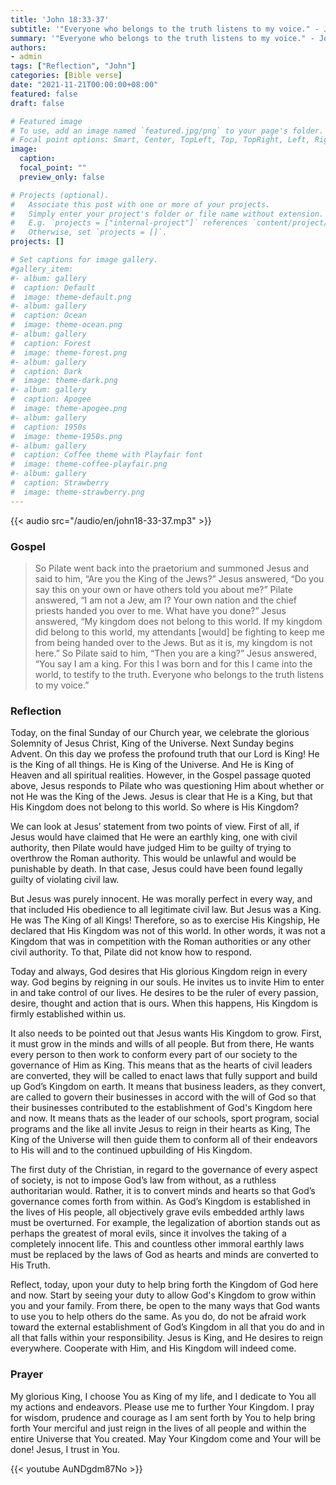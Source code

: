 ```yaml
---
title: 'John 18:33-37'
subtitle: '"Everyone who belongs to the truth listens to my voice." - John 18:37'
summary: '"Everyone who belongs to the truth listens to my voice." - John 18:37'
authors:
- admin
tags: ["Reflection", "John"]
categories: [Bible verse]
date: "2021-11-21T00:00:00+08:00"
featured: false
draft: false

# Featured image
# To use, add an image named `featured.jpg/png` to your page's folder.
# Focal point options: Smart, Center, TopLeft, Top, TopRight, Left, Right, BottomLeft, Bottom, BottomRight
image:
  caption:
  focal_point: ""
  preview_only: false

# Projects (optional).
#   Associate this post with one or more of your projects.
#   Simply enter your project's folder or file name without extension.
#   E.g. `projects = ["internal-project"]` references `content/project/deep-learning/index.md`.
#   Otherwise, set `projects = []`.
projects: []

# Set captions for image gallery.
#gallery_item:
#- album: gallery
#  caption: Default
#  image: theme-default.png
#- album: gallery
#  caption: Ocean
#  image: theme-ocean.png
#- album: gallery
#  caption: Forest
#  image: theme-forest.png
#- album: gallery
#  caption: Dark
#  image: theme-dark.png
#- album: gallery
#  caption: Apogee
#  image: theme-apogee.png
#- album: gallery
#  caption: 1950s
#  image: theme-1950s.png
#- album: gallery
#  caption: Coffee theme with Playfair font
#  image: theme-coffee-playfair.png
#- album: gallery
#  caption: Strawberry
#  image: theme-strawberry.png
---
```


{{< audio src="/audio/en/john18-33-37.mp3" >}}

### Gospel
> So Pilate went back into the praetorium and summoned Jesus and said to him, “Are you the King of the Jews?” Jesus answered, “Do you say this on your own or have others told you about me?” Pilate answered, “I am not a Jew, am I? Your own nation and the chief priests handed you over to me. What have you done?” Jesus answered, “My kingdom does not belong to this world. If my kingdom did belong to this world, my attendants [would] be fighting to keep me from being handed over to the Jews. But as it is, my kingdom is not here.” So Pilate said to him, “Then you are a king?” Jesus answered, “You say I am a king. For this I was born and for this I came into the world, to testify to the truth. Everyone who belongs to the truth listens to my voice.”

### Reflection
Today, on the final Sunday of our Church year, we celebrate the glorious Solemnity of Jesus Christ, King of the Universe. Next Sunday begins Advent. On this day we profess the profound truth that our Lord is King! He is the King of all things. He is King of the Universe. And He is King of Heaven and all spiritual realities. However, in the Gospel passage quoted above, Jesus responds to Pilate who was questioning Him about whether or not He was the King of the Jews. Jesus is clear that He is a King, but that His Kingdom does not belong to this world. So where is His Kingdom?

We can look at Jesus’ statement from two points of view. First of all, if Jesus would have claimed that He were an earthly king, one with civil authority, then Pilate would have judged Him to be guilty of trying to overthrow the Roman authority. This would be unlawful and would be punishable by death. In that case, Jesus could have been found legally guilty of violating civil law.

But Jesus was purely innocent. He was morally perfect in every way, and that included His obedience to all legitimate civil law. But Jesus was a King. He was The King of all Kings! Therefore, so as to exercise His Kingship, He declared that His Kingdom was not of this world. In other words, it was not a Kingdom that was in competition with the Roman authorities or any other civil authority. To that, Pilate did not know how to respond.

Today and always, God desires that His glorious Kingdom reign in every way. God begins by reigning in our souls. He invites us to invite Him to enter in and take control of our lives. He desires to be the ruler of every passion, desire, thought and action that is ours. When this happens, His Kingdom is firmly established within us.

It also needs to be pointed out that Jesus wants His Kingdom to grow. First, it must grow in the minds and wills of all people. But from there, He wants every person to then work to conform every part of our society to the governance of Him as King. This means that as the hearts of civil leaders are converted, they will be called to enact laws that fully support and build up God’s Kingdom on earth.  It means that business leaders, as they convert, are called to govern their businesses in accord with the will of God so that their businesses contributed to the establishment of God's Kingdom here and now. It means thats as the leader of our schools, sport program, social programs and the like all invite Jesus to reign in their hearts as King, The King of the Universe will then guide them to conform all of their endeavors to His will and to the continued upbuilding of His Kingdom.

The first duty of the Christian, in regard to the governance of every aspect of society, is not to impose God’s law from without, as a ruthless authoritarian would. Rather, it is to convert minds and hearts so that God’s governance comes forth from within. As God’s Kingdom is established in the lives of His people, all objectively grave evils embedded arthly laws must be overturned. For example, the legalization of abortion stands out as perhaps the greatest of moral evils, since it involves the taking of a completely innocent life. This and countless other immoral earthly laws must be replaced by the laws of God as hearts and minds are converted to His Truth.

Reflect, today, upon your duty to help bring forth the Kingdom of God here and now. Start by seeing your duty to allow God's Kingdom to grow within you and your family. From there, be open to the many ways that God wants to use you to help others do the same. As you do, do not be afraid  work toward the external establishment of God’s Kingdom in all that you do and in all that falls within your responsibility. Jesus is King, and He desires to reign everywhere. Cooperate with Him, and His Kingdom will indeed come.

### Prayer
My glorious King, I choose You as King of my life, and I dedicate to You all my actions and endeavors. Please use me to further Your Kingdom. I pray for wisdom, prudence and courage as I am sent forth by You to help bring forth Your merciful and just reign in the lives of all people and within the entire Universe that You created. May Your Kingdom come and Your will be done! Jesus, I trust in You.

{{< youtube AuNDgdm87No >}}

